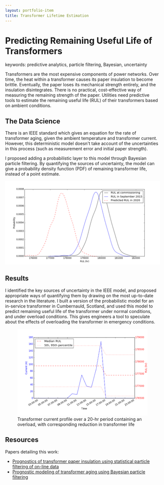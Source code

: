 ```yaml
---
layout: portfolio-item
title: Transformer Lifetime Estimation 
---
```


# Predicting Remaining Useful Life of Transformers

<div class="keywords">
keywords: predictive analytics, particle filtering, Bayesian, uncertainty
</div>

Transformers are the most expensive components of power networks. Over time,
the heat within a transformer causes its paper insulation to become brittle.
Eventually, the paper loses its mechanical strength entirely, and the
insulation disintegrates. There is no practical, cost-effective way of
measuring the remaining strength of the paper. Utilities need predictive
tools to estimate the remaining useful life (RUL) of their transformers based on
ambient conditions.

## The Data Science

There is an IEEE standard which gives an equation for the rate of transformer aging, given the ambient temperature and transformer current. However, this deterministic model doesn't take account of the uncertainties in this process (such as measurement error and initial paper strength). 

I proposed adding a probabilistic layer to this model through Bayesian
particle filtering. By quantifying the sources of uncertainty, the model can
give a probability density function (PDF) of remaining transformer life,
instead of a point estimate.

![PDFs of remaining transformer life at different points in time](/portfolio/assets/txtest.png)

## Results

I identified the key sources of uncertainty in the IEEE model, and proposed
appropriate ways of quantifying them by drawing on the most up-to-date
research in the literature. I built a version of the probabilistic model for
an in-service transformer in Cumbernauld, Scotland, and used this model to
predict remaining useful life of the transformer under normal conditions,
and under overload conditions. This gives engineers a tool to speculate
about the effects of overloading the transformer in emergency conditions. 

<figure>
<img src="/portfolio/assets/txoverload.png" alt="Current profile showing an
overload, and the corresponding reduction in transformer life">
<figcaption>Transformer current profile over a 20-hr period containing an overload, with corresponding reduction in transformer life</figcaption>
</figure>

## Resources

Papers detailing this work:

- [Prognostics of transformer paper insulation using statistical particle filtering of on-line data][journal]
- [Prognostic modeling of transformer aging using Bayesian particle filtering][conf]

[journal]:  http://strathprints.strath.ac.uk/54744/
[conf]:     http://strathprints.strath.ac.uk/49432/

